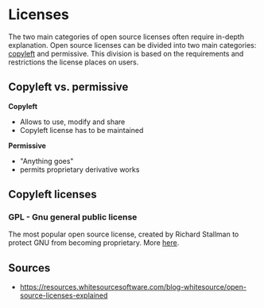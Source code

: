 # Licenses
The two main categories of open source licenses often require in-depth explanation. Open source licenses can be divided into two main categories: [copyleft](https://resources.whitesourcesoftware.com/blog-whitesource/open-source-copyleft-licenses) and permissive. This division is based on the requirements and restrictions the license places on users.
## Copyleft vs. permissive
**Copyleft**

 - Allows to use, modify and share
 - Copyleft license has to be maintained

**Permissive**
- "Anything goes"
- permits proprietary derivative works

## Copyleft licenses
### GPL - Gnu general public license
The most popular open source license, created by Richard Stallman to protect GNU from becoming proprietary. More [here](https://resources.whitesourcesoftware.com/blog-whitesource/open-source-licenses-explained#GNU%20General%20Public%20License).

## Sources
- https://resources.whitesourcesoftware.com/blog-whitesource/open-source-licenses-explained
<!--stackedit_data:
eyJoaXN0b3J5IjpbMjY0NDA3MjE1XX0=
-->